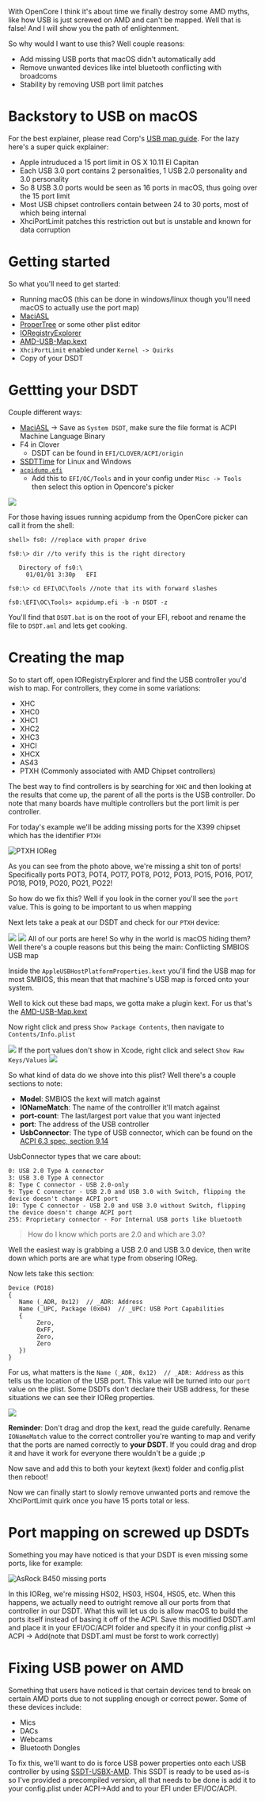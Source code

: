 With OpenCore I think it's about time we finally destroy some AMD myths, like how USB is just screwed on AMD and can't be mapped. Well that is false! And I will show you the path of enlightenment.

So why would I want to use this? Well couple reasons:
* Add missing USB ports that macOS didn't automatically add
* Remove unwanted devices like intel bluetooth conflicting with broadcoms
* Stability by removing USB port limit patches

# Backstory to USB on macOS

For the best explainer, please read Corp's [USB map guide](https://usb-map.gitbook.io/project/terms-of-endearment). For the lazy here's a super quick explainer:

* Apple intruduced a 15 port limit in OS X 10.11 El Capitan
* Each USB 3.0 port contains 2 personalities, 1 USB 2.0 personality and 3.0 personality
* So 8 USB 3.0 ports would be seen as 16 ports in macOS, thus going over the 15 port limit
* Most USB chipset controllers contain between 24 to 30 ports, most of which being internal
* XhciPortLimit patches this restriction out but is unstable and known for data corruption

# Getting started

So what you'll need to get started:
* Running macOS (this can be done in windows/linux though you'll need macOS to actually use the port map)
* [MaciASL](https://github.com/acidanthera/MaciASL/releases)
* [ProperTree](https://github.com/corpnewt/ProperTree) or some other plist editor
* [IORegistryExplorer](https://github.com/toleda/audio_ALCInjection/raw/master/IORegistryExplorer_v2.1.zip)
* [AMD-USB-Map.kext](https://github.com/khronokernel/Opencore-Vanilla-Desktop-Guide/tree/master/extra-files/AMD-USB-Map.kext.zip)
* `XhciPortLimit` enabled under `Kernel -> Quirks`
* Copy of your DSDT


# Gettting your DSDT

Couple different ways:
* [MaciASL](https://github.com/acidanthera/MaciASL/releases) -> Save as `System DSDT`, make sure the file format is ACPI Machine Language Binary
* F4 in Clover
   * DSDT can be found in `EFI/CLOVER/ACPI/origin`
* [SSDTTime](https://github.com/corpnewt/SSDTTime) for Linux and Windows
* [`acpidump.efi`](https://github.com/khronokernel/Opencore-Vanilla-Desktop-Guide/tree/master/extra-files/acpidump.efi.zip)
   * Add this to `EFI/OC/Tools` and in your config under `Misc -> Tools` then select this option in Opencore's picker

![](https://i.imgur.com/vHAomNm.png)

For those having issues running acpidump from the OpenCore picker can call it from the shell:

```
shell> fs0: //replace with proper drive

fs0:\> dir //to verify this is the right directory

   Directory of fs0:\
     01/01/01 3:30p   EFI
     
fs0:\> cd EFI\OC\Tools //note that its with forward slashes

fs0:\EFI\OC\Tools> acpidump.efi -b -n DSDT -z
```
You'll find that `DSDT.bat` is on the root of your EFI, reboot and rename the file to `DSDT.aml` and lets get cooking.

# Creating the map

So to start off, open IORegistryExplorer and find the USB controller you'd wish to map. For controllers, they come in some variations:

* XHC
* XHC0
* XHC1
* XHC2
* XHC3
* XHCI
* XHCX
* AS43
* PTXH (Commonly associated with AMD Chipset controllers)


The best way to find controllers is by searching for `XHC` and then looking at the results that come up, the parent of all the ports is the USB controller. Do note that many boards have multiple controllers but the port limit is per controller.

For today's example we'll be adding missing ports for the X399 chipset which has the identifier `PTXH`

![PTXH IOReg](https://i.imgur.com/wh7mMa4.png)

As you can see from the photo above, we're missing a shit ton of ports! Specifically ports POT3, POT4, POT7, POT8, PO12, PO13, PO15, PO16, PO17, PO18, PO19, PO20, PO21, PO22!

So how do we fix this? Well if you look in the corner you'll see the `port` value. This is going to be important to us when mapping

Next lets take a peak at our DSDT and check for our `PTXH` device:

![](https://i.imgur.com/ofYGYBS.png)
![](https://i.imgur.com/BZtkLl7.png)
All of our ports are here! So why in the world is macOS hiding them? Well there's a couple reasons but this being the main: Conflicting SMBIOS USB map

Inside the `AppleUSBHostPlatformProperties.kext` you'll find the USB map for most SMBIOS, this mean that that machine's USB map is forced onto your system. 

Well to kick out these bad maps, we gotta make a plugin kext. For us that's the [AMD-USB-Map.kext](https://github.com/khronokernel/Opencore-Vanilla-Desktop-Guide/tree/master/extra-files/AMD-USB-Map.kext.zip)

Now right click and press `Show Package Contents`, then navigate to `Contents/Info.plist`

![](https://i.imgur.com/Vfou3S1.png)
If the port values don't show in Xcode, right click and select `Show Raw Keys/Values`
![](https://i.imgur.com/ggsZw35.png)


So what kind of data do we shove into this plist? Well there's a couple sections to note:

* **Model**: SMBIOS the kext will match against
* **IONameMatch**: The name of the controlller it'll match against
* **port-count**: The last/largest port value that you want injected
* **port**: The address of the USB controller
* **UsbConnector**: The type of USB connector, which can be found on the [ACPI 6.3 spec, section 9.14](https://uefi.org/sites/default/files/resources/ACPI_6_3_final_Jan30.pdf)

UsbConnector types that we care about:
```
0: USB 2.0 Type A connector
3: USB 3.0 Type A connector
8: Type C connector - USB 2.0-only
9: Type C connector - USB 2.0 and USB 3.0 with Switch, flipping the device doesn't change ACPI port
10: Type C connector - USB 2.0 and USB 3.0 without Switch, flipping the device doesn't change ACPI port
255: Proprietary connector - For Internal USB ports like bluetooth
```
> How do I know which ports are 2.0 and which are 3.0?

Well the easiest way is grabbing a USB 2.0  and USB 3.0 device, then write down which ports are are what type from obsering IOReg. 

Now lets take this section:

```
Device (PO18)
{
   Name (_ADR, 0x12)  // _ADR: Address
   Name (_UPC, Package (0x04)  // _UPC: USB Port Capabilities
   {
        Zero, 
        0xFF, 
        Zero, 
        Zero
   })
}
```
For us, what matters is the `Name (_ADR, 0x12)  // _ADR: Address` as this tells us the location of the USB port. This value will be turned into our `port` value on the plist. Some DSDTs don't declare their USB address, for these situations we can see their IOReg properties.

![](https://i.imgur.com/9R6cab8.png)

**Reminder**: Don't drag and drop the kext, read the guide carefully. Rename `IONameMatch` value to the correct controller you're wanting to map and verify that the ports are named correctly to **your DSDT**. If you could drag and drop it and have it work for everyone there wouldn't be a guide ;p

Now save and add this to both your keytext (kext) folder and config.plist then reboot!

Now we can finally start to slowly remove unwanted ports and remove the XhciPortLimit quirk once you have 15 ports total or less.
# Port mapping on screwed up DSDTs

Something you may have noticed is that your DSDT is even missing some ports, like for example:

![AsRock B450 missing ports](https://i.imgur.com/xz3p0H4.png)

In this IOReg, we're missing HS02, HS03, HS04, HS05, etc. When this happens, we actually need to outright remove all our ports from that controller in our DSDT. What this will let us do is allow macOS to build the ports itself instead of basing it off of the ACPI. Save this modified DSDT.aml and place it in your EFI/OC/ACPI folder and specify it in your config.plist -> ACPI -> Add(note that DSDT.aml must be forst to work correctly)

# Fixing USB power on AMD

Something that users have noticed is that certain devices tend to break on certain AMD ports due to not suppling enough or correct power. Some of these devices include:

* Mics
* DACs
* Webcams
* Bluetooth Dongles

To fix this, we'll want to do is force USB power properties onto each USB controller by using [SSDT-USBX-AMD](https://github.com/khronokernel/Opencore-Vanilla-Desktop-Guide/blob/master/extra-files/SSDT-USBX-AMD.aml). This SSDT is ready to be used as-is so I've provided a precompiled version, all that needs to be done is add it to your config.plist under ACPI->Add and to your EFI under EFI/OC/ACPI.

